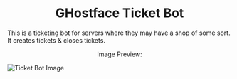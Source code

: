 <p align="center">
  <h1 align="center">GHostface Ticket Bot</h1>
  This is a ticketing bot for servers where they may have a shop of some sort. It creates tickets & closes tickets.

  <p align="center">Image Preview:</p>
  <img src="https://i.imgur.com/gLsxKEJ.png" alt="Ticket Bot Image">
</p>
